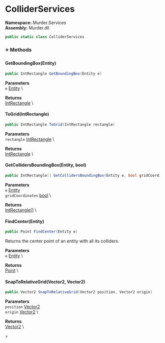 # ColliderServices

**Namespace:** Murder.Services \
**Assembly:** Murder.dll

```csharp
public static class ColliderServices
```

### ⭐ Methods
#### GetBoundingBox(Entity)
```csharp
public IntRectangle GetBoundingBox(Entity e)
```

**Parameters** \
`e` [Entity](../../Bang/Entities/Entity.html) \

**Returns** \
[IntRectangle](../../Murder/Core/Geometry/IntRectangle.html) \

#### ToGrid(IntRectangle)
```csharp
public IntRectangle ToGrid(IntRectangle rectangle)
```

**Parameters** \
`rectangle` [IntRectangle](../../Murder/Core/Geometry/IntRectangle.html) \

**Returns** \
[IntRectangle](../../Murder/Core/Geometry/IntRectangle.html) \

#### GetCollidersBoundingBox(Entity, bool)
```csharp
public IntRectangle[] GetCollidersBoundingBox(Entity e, bool gridCoordinates)
```

**Parameters** \
`e` [Entity](../../Bang/Entities/Entity.html) \
`gridCoordinates` [bool](https://learn.microsoft.com/en-us/dotnet/api/System.Boolean?view=net-7.0) \

**Returns** \
[IntRectangle[]](../../Murder/Core/Geometry/IntRectangle.html) \

#### FindCenter(Entity)
```csharp
public Point FindCenter(Entity e)
```

Returns the center point of an entity with all its colliders.

**Parameters** \
`e` [Entity](../../Bang/Entities/Entity.html) \

**Returns** \
[Point](../../Murder/Core/Geometry/Point.html) \

#### SnapToRelativeGrid(Vector2, Vector2)
```csharp
public Vector2 SnapToRelativeGrid(Vector2 position, Vector2 origin)
```

**Parameters** \
`position` [Vector2](../../Murder/Core/Geometry/Vector2.html) \
`origin` [Vector2](../../Murder/Core/Geometry/Vector2.html) \

**Returns** \
[Vector2](../../Murder/Core/Geometry/Vector2.html) \



⚡